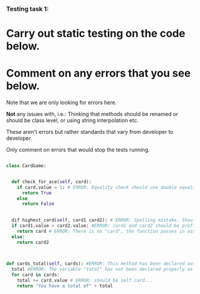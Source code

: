 ### Testing task 1:

# Carry out static testing on the code below.
# Comment on any errors that you see below.

Note that we are only looking for errors here.

**Not** any issues with, i.e.: 
Thinking that methods should be renamed or should be class level, or using string interpolation etc. 

These aren't errors but rather standards that vary from developer to developer. 

Only comment on errors that would stop the tests running.

```python

class CardGame:


  def check_for_ace(self, card):
    if card.value = 1: # ERROR: Equality check should use double equals "==". Also should be self.card
      return True
    else
      return False
   

  dif highest_card(self, card1 card2): # ERROR: Spelling mistake. Should be "def" amd not "dif"! Also, a comma is missing between "card1" and "card2"
  if card1.value > card2.value: #ERROR: card1 and card2 should be prefixed with self.
    return card # ERROR: There is no "card", the function passes in assigned values for "card1" and "card2". Also should be self.card
  else:
    return card2
  


def cards_total(self, cards): #ERROR: This method has been declared outside of the Class due to its (lack of) indentation.
  total #ERROR: The variable "total" has not been declared properly as ot has no assigned start value.
  for card in cards:
    total += card.value # ERROR: should be self.card...
    return "You have a total of" + total
  
```
